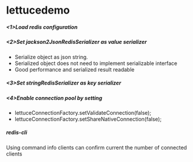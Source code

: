 # lettucedemo

##### <1>Load redis configuration

##### <2>Set jackson2JsonRedisSerializer as value serializer
* Serialize object as json string. 
* Serialized object does not need to implement serializable interface
* Good performance and serialized result readable

##### <3>Set stringRedisSerializer as key serializer

##### <4>Enable connection pool by setting
* lettuceConnectionFactory.setValidateConnection(false);
* lettuceConnectionFactory.setShareNativeConnection(false);

##### redis-cli
Using command info clients can confirm current the number of connected clients

